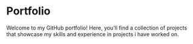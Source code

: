 # Portfolio
Welcome to my GitHub portfolio! Here, you'll find a collection of projects that showcase my skills and experience in projects i have worked on.
